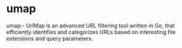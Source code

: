 # umap
umap:- UrlMap is an advanced URL filtering tool written in Go, that efficiently identifies and categorizes URLs based on interesting file extensions and query parameters.
